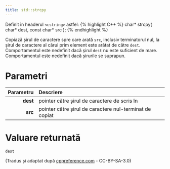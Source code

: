 ```yaml
---
title: std::strcpy
---
```


Definit în headerul `<cstring>` astfel:
{% highlight C++ %}
char* strcpy( char* dest, const char* src );
{% endhighlight %}

Copiază șirul de caractere spre care arată `src`, inclusiv terminatorul nul, la șirul de caractere al cărui prim element este arătat de către `dest`. <br>
Comportamentul este nedefinit dacă șirul `dest` nu este suficient de mare. Comportamentul este nedefinit dacă șirurile se suprapun.

# Parametri

| Parametru | Descriere                                               |
| --------: | :------------------------------------------------------ |
|  **dest** | pointer către șirul de caractere de scris în            |
|   **src** | pointer către șirul de caractere nul-terminat de copiat |

# Valuare returnată

`dest`

(Tradus și adaptat după [cppreference.com](https://en.cppreference.com/w/cpp/string/byte/strcpy) - CC-BY-SA-3.0)
